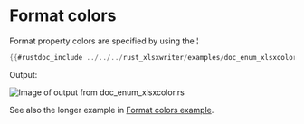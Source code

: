 # Format colors

Format property colors are specified by using the ¦
```rust
{{#rustdoc_include ../../../rust_xlsxwriter/examples/doc_enum_xlsxcolor.rs:8:}}
```

Output:

![Image of output from doc_enum_xlsxcolor.rs](../../images/enum_xlsxcolor.png)

See also the longer example in [Format colors example](../examples/colors.md).
